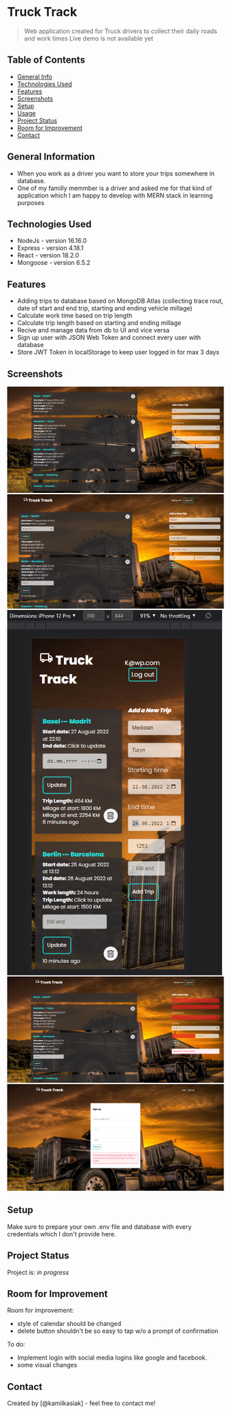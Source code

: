 # Truck Track
> Web application created for Truck drivers to collect their daily roads and work times
> Live demo is not available yet <!-- [_here_](https://www.example.com). -->

## Table of Contents
* [General Info](#general-information)
* [Technologies Used](#technologies-used)
* [Features](#features)
* [Screenshots](#screenshots)
* [Setup](#setup)
* [Usage](#usage)
* [Project Status](#project-status)
* [Room for Improvement](#room-for-improvement)
* [Contact](#contact)
<!-- * [License](#license) -->


## General Information
- When you work as a driver you want to store your trips somewhere in database.
- One of my familly memmber is a driver and asked me for that kind of application which I am happy to develop with MERN stack in learning purposes
<!-- - What problem does it (intend to) solve?
- What is the purpose of your project?
- Why did you undertake it? -->



## Technologies Used
- NodeJs - version 16.16.0
- Express - version 4.18.1
- React - version 18.2.0
- Mongoose - version 6.5.2


## Features
<!-- List the ready features here: -->
- Adding trips to database based on MongoDB Atlas (collecting trace rout, date of start and end trip, starting and ending vehicle millage)
- Calculate work time based on trip length
- Calculate trip length based on starting and ending millage
- Recive and manage data from db to UI and vice versa
- Sign up user with JSON Web Token and connect every user with database
- Store JWT Token in localStorage to keep user logged in for max 3 days



## Screenshots
![Example screenshot](./img/logedIn.png)
![Example screenshot](./img/dateUpdate.png)
![Example screenshot](./img/mobile.png)
![Example screenshot](./img/validation.png)
![Example screenshot](./img/signup.png)


## Setup
Make sure to prepare your own .env file and database with every credentials which I don't provide here.




## Project Status
Project is: _in progress_ 
<!-- / _complete_ / _no longer being worked on_. If you are no longer working on it, provide reasons why. -->


## Room for Improvement
<!-- Include areas you believe need improvement / could be improved. Also add TODOs for future development. -->

Room for improvement:
- style of calendar should be changed
- delete button shouldn't be so easy to tap w/o a prompt of confirmation

To do:
- Implement login with social media logins like google and facebook.
- some visual changes




## Contact
Created by [@kamilkasiak] - feel free to contact me!

